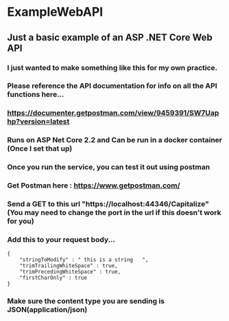 # ExampleWebAPI

## Just a basic example of an ASP .NET Core Web API
### I just wanted to make something like this for my own practice.

### Please reference the API documentation for info on all the API functions here...
### https://documenter.getpostman.com/view/9459391/SW7Uaphp?version=latest

### Runs on ASP Net Core 2.2 and Can be run in a docker container (Once I set that up) 

### Once you run the service, you can test it out using postman
### Get Postman here : https://www.getpostman.com/
### Send a GET to this url "https://localhost:44346/Capitalize" (You may need to change the port in the url if this doesn't work for you)
### Add this to your request body...
    {
	    "stringToModify" : " this is a string   ",
        "trimTrailingWhiteSpace" : true,
        "trimPrecedingWhiteSpace" : true,
        "firstCharOnly" : true
    }
### Make sure the content type you are sending is JSON(application/json)


